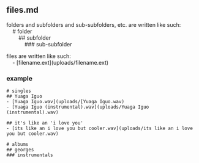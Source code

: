 ## files.md

folders and subfolders and sub-subfolders, etc. are written like such:  
&nbsp;&nbsp;&nbsp;&nbsp;\# folder  
&nbsp;&nbsp;&nbsp;&nbsp;&nbsp;&nbsp;&nbsp;&nbsp;\## subfolder  
&nbsp;&nbsp;&nbsp;&nbsp;&nbsp;&nbsp;&nbsp;&nbsp;&nbsp;&nbsp;&nbsp;&nbsp;\### sub-subfolder  

files are written like such:  
&nbsp;&nbsp;&nbsp;&nbsp;- \[filename.ext](uploads/filename.ext)

### example

```
# singles
## Yuaga Iguo
- [Yuaga Iguo.wav](uploads/[Yuaga Iguo.wav)
- [Yuaga Iguo (instrumental).wav](uploads/Yuaga Iguo (instrumental).wav)

## it's like an 'i love you'
- [its like an i love you but cooler.wav](uploads/its like an i love you but cooler.wav)

# albums
## georges
### instrumentals
```



